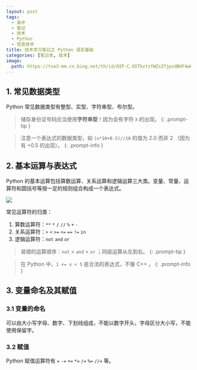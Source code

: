 ```yaml
---
layout: post
tags:
  - 高中
  - 笔记
  - 技术
  - Python
  - 信息技术
title: 技术学习笔记之 Python 语言基础
categories: [笔记本, 技术]
image:
  path: https://tse3-mm.cn.bing.net/th/id/OIP-C.OITkztsfWZsZfjpsdBHF4wHaHa
---
```


## 1. 常见数据类型
Python 常见数据类型有整型、实型、字符串型、布尔型。

> 储存身份证号码应当使用**字符串型**！因为会有字符 `X` 的出现。
{: .prompt-tip }

> 注意一个表达式的数据类型，如 `(x*10+0.5)//10` 的值为 $2.0$ 而非 $2$ （因为有 $+0.5$ 的出现）。
{: .prompt-info }

## 2. 基本运算与表达式
Python 的基本运算包括算数运算、关系运算和逻辑运算三大类。变量、常量、运算符和圆括号等按一定的规则组合构成一个表达式。

![](https://xhfs0.ztytech.com/CA107011/770d9ef3fc0344e9aacaaea5c32fdc8b.jpg)

常见运算符的归类：

1. 算数运算符：`**` `*` `/` `//` `%` `+` `-`
2. 关系运算符：`>` `<` `>=` `<=` `==` `!=` `in`
3. 逻辑运算符：`not` `and` `or`

> 易错的运算顺序：`not` > `and` > `or` ；同级运算从左到右。
{: .prompt-tip }

> 在 Python 中，`1 <= x < 5` 是合法的表达式，不像 C++ 。
{: .prompt-info }

## 3. 变量命名及其赋值

### 3.1 变量的命名

可以由大小写字母、数字、下划线组成，不能以数字开头，字母区分大小写，不能使用保留字。

### 3.2 赋值

Python 赋值运算符有 `=` `-=` `+=` `*=` `/=` `%=` `//=` 等。